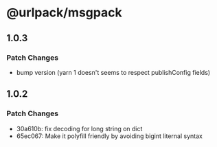 # @urlpack/msgpack

## 1.0.3

### Patch Changes

- bump version (yarn 1 doesn't seems to respect publishConfig fields)

## 1.0.2

### Patch Changes

- 30a610b: fix decoding for long string on dict
- 65ec067: Make it polyfill friendly by avoiding bigint liternal syntax
